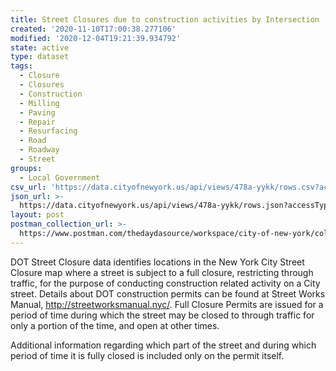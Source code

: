```yaml
---
title: Street Closures due to construction activities by Intersection
created: '2020-11-10T17:00:38.277106'
modified: '2020-12-04T19:21:39.934792'
state: active
type: dataset
tags:
  - Closure
  - Closures
  - Construction
  - Milling
  - Paving
  - Repair
  - Resurfacing
  - Road
  - Roadway
  - Street
groups:
  - Local Government
csv_url: 'https://data.cityofnewyork.us/api/views/478a-yykk/rows.csv?accessType=DOWNLOAD'
json_url: >-
  https://data.cityofnewyork.us/api/views/478a-yykk/rows.json?accessType=DOWNLOAD
layout: post
postman_collection_url: >-
  https://www.postman.com/thedaydasource/workspace/city-of-new-york/collection/15909983-80e2a4f5-b839-44b5-8c51-2eea33ce2f70
---
```

DOT Street Closure data identifies locations in the New York City Street Closure map where a street is subject to a full closure, restricting through traffic, for the purpose of conducting construction related activity on a City street. Details about DOT construction permits can be found at Street Works Manual, http://streetworksmanual.nyc/.  Full Closure Permits are issued for a period of time during which the street may be closed to through traffic for only a portion of the time, and open at other times.

Additional information regarding which part of the street and during which period of time it is fully closed is included only on the permit itself.
